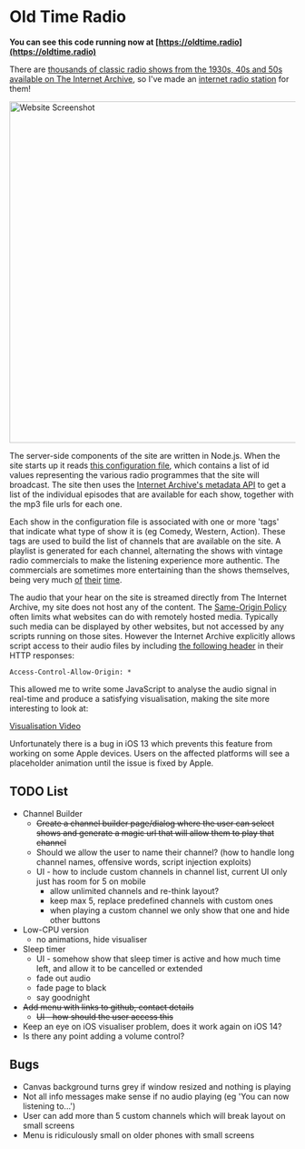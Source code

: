 # Old Time Radio

**You can see this code running now at [https://oldtime.radio](https://oldtime.radio)**

There are [thousands of classic radio shows from the 1930s, 40s and 50s available on The Internet Archive](https://archive.org/details/oldtimeradio), so I've made an [internet radio station](https://oldtime.radio/) for them!

<img src="https://codebox.net/assets/images/old-time-radio/oldtime-radio-website.png" alt="Website Screenshot" width="600"/>

The server-side components of the site are written in Node.js. When the site starts up it reads [this configuration file](https://github.com/codebox/old-time-radio/blob/master/data.json), which contains a list of id values representing the various radio programmes that the site will broadcast. The site then uses the [Internet Archive's metadata API](https://archive.org/services/docs/api/metadata.html) to get a list of the individual episodes that are available for each show, together with the mp3 file urls for each one.

Each show in the configuration file is associated with one or more 'tags' that indicate what type of show it is (eg Comedy, Western, Action). These tags are used to build the list of channels that are available on the site. A playlist is generated for each channel, alternating the shows with vintage radio commercials to make the listening experience more authentic. The commercials are sometimes more entertaining than the shows themselves, being very much [of](https://archive.org/details/Old_Radio_Adverts_01/OldRadio_Adv--Bromo_Quinine.mp3) [their](https://archive.org/details/Old_Radio_Adverts_01/OldRadio_Adv--Camel1.mp3) [time](https://archive.org/details/Old_Radio_Adverts_01/OldRadio_Adv--Fitch.mp3).

The audio that your hear on the site is streamed directly from The Internet Archive, my site does not host any of the content. The [Same-Origin Policy](https://en.wikipedia.org/wiki/Same-origin_policy) often limits what websites can do with remotely hosted media. Typically such media can be displayed by other websites, but not accessed by any scripts running on those sites. However the Internet Archive explicitly allows script access to their audio files by including [the following header](https://developer.mozilla.org/en-US/docs/Web/HTTP/Headers/Access-Control-Allow-Origin) in their HTTP responses:

    Access-Control-Allow-Origin: *

This allowed me to write some JavaScript to analyse the audio signal in real-time and produce a satisfying visualisation, making the site more interesting to look at:

[Visualisation Video](https://codebox.net/assets/video/old-time-radio/audio-visualisation.mp4)

Unfortunately there is a bug in iOS 13 which prevents this feature from working on some Apple devices. Users on the affected platforms will see a placeholder animation until the issue is fixed by Apple.

## TODO List

* Channel Builder
    * ~~Create a channel builder page/dialog where the user can select shows and generate a magic url that will allow them to play that channel~~
    * Should we allow the user to name their channel? (how to handle long channel names, offensive words, script injection exploits)
    * UI - how to include custom channels in channel list, current UI only just has room for 5 on mobile
        * allow unlimited channels and re-think layout?
        * keep max 5, replace predefined channels with custom ones
        * when playing a custom channel we only show that one and hide other buttons
* Low-CPU version
    * no animations, hide visualiser
* Sleep timer
    * UI - somehow show that sleep timer is active and how much time left, and allow it to be cancelled or extended
    * fade out audio
    * fade page to black
    * say goodnight
* ~~Add menu with links to github, contact details~~
    * ~~UI - how should the user access this~~ 
* Keep an eye on iOS visualiser problem, does it work again on iOS 14?
* Is there any point adding a volume control?

## Bugs
* Canvas background turns grey if window resized and nothing is playing
* Not all info messages make sense if no audio playing (eg 'You can now listening to...')
* User can add more than 5 custom channels which will break layout on small screens
* Menu is ridiculously small on older phones with small screens


